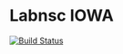 # Labnsc IOWA

[![Build Status](https://travis-ci.org/labnsc/iowa.svg?branch=master)](https://travis-ci.org/labnsc/iowa)
